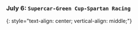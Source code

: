 ### July 6:  **`Supercar-Green Cup-Spartan Racing`**
{: style="text-align: center; vertical-align: middle;"}

